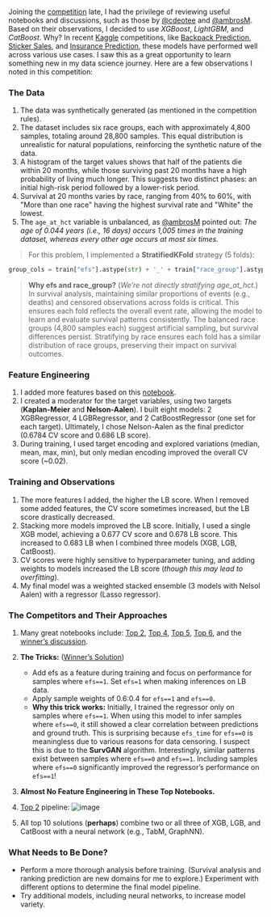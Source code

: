 Joining the [competition](https://www.kaggle.com/competitions/equity-post-HCT-survival-predictions) late, I had the privilege of reviewing useful notebooks and discussions, such as those by [@cdeotee](https://www.kaggle.com/competitions/equity-post-HCT-survival-predictions/discussion/550003) and [@ambrosM](https://www.kaggle.com/competitions/equity-post-HCT-survival-predictions/discussion/551544). Based on their observations, I decided to use _XGBoost_, _LightGBM_, and _CatBoost_. Why? In recent [Kaggle](https://www.kaggle.com/competitions) competitions, like [Backpack Prediction](https://www.kaggle.com/competitions/playground-series-s5e2), [Sticker Sales](https://www.kaggle.com/competitions/playground-series-s5e1), and [Insurance Prediction](https://www.kaggle.com/competitions/playground-series-s4e12), these models have performed well across various use cases. I saw this as a great opportunity to learn something new in my data science journey. Here are a few observations I noted in this competition:

### The Data
1. The data was synthetically generated (as mentioned in the competition rules).
2. The dataset includes six race groups, each with approximately 4,800 samples, totaling around 28,800 samples. This equal distribution is unrealistic for natural populations, reinforcing the synthetic nature of the data.
3. A histogram of the target values shows that half of the patients die within 20 months, while those surviving past 20 months have a high probability of living much longer. This suggests two distinct phases: an initial high-risk period followed by a lower-risk period.
4. Survival at 20 months varies by race, ranging from 40% to 60%, with "More than one race" having the highest survival rate and "White" the lowest.
5. The `age_at_hct` variable is unbalanced, as [@ambrosM](https://www.kaggle.com/competitions/equity-post-HCT-survival-predictions/discussion/551544) pointed out: _The age of 0.044 years (i.e., 16 days) occurs 1,005 times in the training dataset, whereas every other age occurs at most six times._

> For this problem, I implemented a **StratifiedKFold** strategy (5 folds):
```python
group_cols = train["efs"].astype(str) + '_' + train["race_group"].astype(str)
``` 
> **Why efs and race_group?** (_We’re not directly stratifying age_at_hct._)  
> In survival analysis, maintaining similar proportions of events (e.g., deaths) and censored observations across folds is critical. This ensures each fold reflects the overall event rate, allowing the model to learn and evaluate survival patterns consistently. The balanced race groups (4,800 samples each) suggest artificial sampling, but survival differences persist. Stratifying by race ensures each fold has a similar distribution of race groups, preserving their impact on survival outcomes.

### Feature Engineering
1. I added more features based on this [notebook](https://www.kaggle.com/code/poemcourt/prl-fe-global-metric).
2. I created a moderator for the target variables, using two targets (**Kaplan-Meier** and **Nelson-Aalen**). I built eight models: 2 XGBRegressor, 4 LGBRegressor, and 2 CatBoostRegressor (one set for each target). Ultimately, I chose Nelson-Aalen as the final predictor (0.6784 CV score and 0.686 LB score).
3. During training, I used target encoding and explored variations (median, mean, max, min), but only median encoding improved the overall CV score (~0.02).

### Training and Observations
1. The more features I added, the higher the LB score. When I removed some added features, the CV score sometimes increased, but the LB score drastically decreased.
2. Stacking more models improved the LB score. Initially, I used a single XGB model, achieving a 0.677 CV score and 0.678 LB score. This increased to 0.683 LB when I combined three models (XGB, LGB, CatBoost).
3. CV scores were highly sensitive to hyperparameter tuning, and adding weights to models increased the LB score (_though this may lead to overfitting_).
4. My final model was a weighted stacked ensemble (3 models with Nelsol Aalen) with a regressor (Lasso regressor).

### The Competitors and Their Approaches
1. Many great notebooks include: [Top 2](https://www.kaggle.com/code/karakasatarik/2nd-place-solution-inference), [Top 4](https://www.kaggle.com/competitions/equity-post-HCT-survival-predictions/discussion/566528), [Top 5](https://www.kaggle.com/competitions/equity-post-HCT-survival-predictions/discussion/566541), [Top 6](https://www.kaggle.com/code/myprofileurl/6th-place-two-step-model), and the [winner’s discussion](https://www.kaggle.com/competitions/equity-post-HCT-survival-predictions/discussion/566550).
2. **The Tricks:** ([Winner’s Solution](https://www.kaggle.com/competitions/equity-post-HCT-survival-predictions/discussion/566550))
    - Add efs as a feature during training and focus on performance for samples where `efs==1`. Set `efs=1` when making inferences on LB data.
    - Apply sample weights of 0.6:0.4 for `efs==1` and `efs==0`.
    - **Why this trick works:** Initially, I trained the regressor only on samples where `efs==1`. When using this model to infer samples where `efs==0`, it still showed a clear correlation between predictions and ground truth. This is surprising because `efs_time` for `efs==0` is meaningless due to various reasons for data censoring. I suspect this is due to the **SurvGAN** algorithm. Interestingly, similar patterns exist between samples where `efs==0` and `efs==1`. Including samples where `efs==0` significantly improved the regressor’s performance on `efs==1`!
3. **Almost No Feature Engineering in These Top Notebooks.**
4. [Top 2](https://www.kaggle.com/competitions/equity-post-HCT-survival-predictions/discussion/566522) pipeline: ![image](https://github.com/user-attachments/assets/ca9112d4-5ed5-42fa-9c15-f8e08d24eee8)

5. All top 10 solutions (**perhaps**) combine two or all three of XGB, LGB, and CatBoost with a neural network (e.g., TabM, GraphNN).

### What Needs to Be Done?
- Perform a more thorough analysis before training. (Survival analysis and ranking prediction are new domains for me to explore.) Experiment with different options to determine the final model pipeline.
- Try additional models, including neural networks, to increase model variety.
